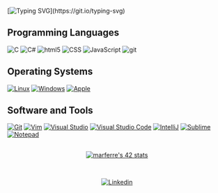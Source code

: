[![Typing SVG](https://readme-typing-svg.herokuapp.com?font=Ubuntu&color=7AF79A&size=30&lines=Hello+World!;I'm+Marco;)](https://git.io/typing-svg)

## Programming Languages

<p>

  <img alt="C" src="https://img.shields.io/badge/C-%2300599C.svg?style=flat-square&logo=c&logoColor=white" />
  <img alt="C#" src="https://img.shields.io/badge/C%23-%23239120.svg?style=flat-square&logo=c-sharp&logoColor=white" />
  <img alt="html5" src="https://img.shields.io/badge/-HTML5-E34F26?style=flat-square&logo=html5&logoColor=white" />
  <img alt="CSS" src="https://img.shields.io/badge/CSS%20-%231572B6.svg?style=flat-square&logo=css3&logoColor=white" />
  <img alt="JavaScript" src="https://img.shields.io/badge/JavaScript%20-%23F7DF1E.svg?style=flat-square&logo=javascript&logoColor=black" />
  <!-- <img alt="Adobe" src="https://img.shields.io/badge/Adobe%20-%23FF0000.svg?style=flat-square&logo=adobe&logoColor=white"> -->
  <!-- <img alt="React" src="https://img.shields.io/badge/-React-45b8d8?style=flat-square&logo=react&logoColor=white" /> -->
  <!-- <img alt="Docker" src="https://img.shields.io/badge/-Docker-46a2f1?style=flat-square&logo=docker&logoColor=white" /> -->
  <!-- <img alt="redux" src="https://img.shields.io/badge/-Redux-764ABC?style=flat-square&logo=redux&logoColor=white" /> -->
  <img alt="git" src="https://img.shields.io/badge/-Git-F05032?style=flat-square&logo=git&logoColor=white" />
  <!-- <img alt="angular" src="https://img.shields.io/badge/-Angular-DD0031?style=flat-square&logo=angular&logoColor=white" /> -->
  <!-- <img alt="npm" src="https://img.shields.io/badge/-NPM-CB3837?style=flat-square&logo=npm&logoColor=white" /> -->
  <!-- <img alt="Nodejs" src="https://img.shields.io/badge/-Nodejs-43853d?style=flat-square&logo=Node.js&logoColor=white" /> -->
  <!-- <img alt="Markdown" src="https://img.shields.io/badge/Markdown-%23000000.svg?style=flat-square&logo=markdown&logoColor=white" /> -->
  <!-- <img alt="Python" src="https://img.shields.io/badge/Python%20-%2314354C.svg?style=flat-square&logo=python&logoColor=white" /> -->
  <!-- <img alt="Cordova" src="https://img.shields.io/badge/-Cordova-E8E8E8?style=flat-square&logo=apache-cordova&logoColor=black" /> -->
</p>

## Operating Systems
<p>
	<a href="#"><img alt="Linux" src="https://img.shields.io/badge/Linux-557C94?style=flat-square&logo=linux&logoColor=white"></a>
	<a href="#"><img alt="Windows" src="https://img.shields.io/badge/Windows-0078D6?style=flat-square&logo=windows&logoColor=white"></a>
	<a href="#"><img alt="Apple" src="https://img.shields.io/badge/mac%20os-000000?style=flat-square&logo=apple&logoColor=white"></a>
	
</p>

## Software and Tools
<p>
	<a href="#"><img alt="Git" src="https://img.shields.io/badge/Git%20-%23F05033.svg?style=flat-square&logo=git&logoColor=white"></a>
	<a href="#"><img alt="Vim" src="https://img.shields.io/badge/VIM-%2311AB00.svg?style=flat-square&logo=vim&logoColor=white"></a>
	<a href="#"><img alt="Visual Studio" src="https://img.shields.io/badge/Visual%20Studio-0078d7.svg?style=flat-square&logo=visual-studio&logoColor=white"></a>
	<a href="#"><img alt="Visual Studio Code" src="https://img.shields.io/badge/Visual%20Studio%20Code-0078d7.svg?style=flat-square&logo=visual-studio-code&logoColor=white"></a>
	<a href="#"><img alt="IntelliJ" src="https://img.shields.io/badge/IntelliJIDEA-000000.svg?style=flat-square&logo=intellij-idea&logoColor=white"></a>
	<a href="#"><img alt="Sublime" src="https://img.shields.io/badge/sublime_text-%23575757.svg?style=flat-square&logo=sublime-text&logoColor=important"></a>
	<a href="#"><img alt="Notepad" src="https://img.shields.io/badge/Notepad++-90E59A.svg?style=flat-square&logo=notepad%2B%2B&logoColor=black"></a>
</p>

##
<p align="center">
<a href="https://profile.intra.42.fr/users/marferre"><img src="https://badge42.vercel.app/api/v2/cl8ep22ei00780glblvm7hy4f/stats?cursusId=21&coalitionId=66" alt="marferre's 42 stats"</a><br/>
</p>
<!--
<p align="center">
<a href="https://profile.intra.42.fr/users/marferre"><img src="https://badge42.vercel.app/api/v2/cl8ep22ei00780glblvm7hy4f/project/2777883" alt="marferre's 42 Libft Score" /></a>
</p>
-->
<br/>
<p align="center">
<a href="https://www.linkedin.com/in/marcofs/" target="_blank" rel="noreferrer noopener"><img alt="Linkedin" title="Marco Ferreira Linkedin" src="https://img.shields.io/badge/LinkedIn-0077B5?style=for-the-badge&logo=linkedin&logoColor=white"></a>
</p>
